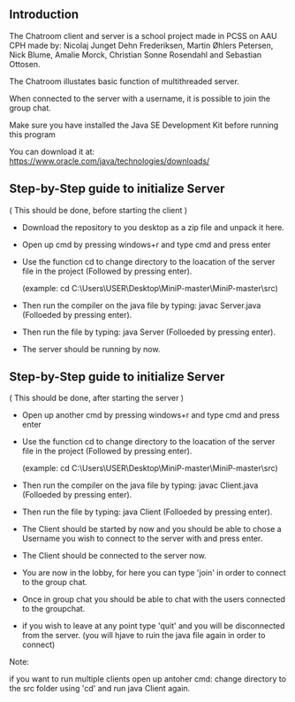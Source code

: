 Introduction
--
The Chatroom client and server is a school project made in PCSS on AAU CPH made by: Nicolaj Junget Dehn Frederiksen, Martin Øhlers Petersen, Nick Blume, Amalie Morck, Christian Sonne Rosendahl and Sebastian Ottosen.

The Chatroom illustates basic function of multithreaded server.

When connected to the server with a username, it is possible to join the group chat.

Make sure you have installed the Java SE Development Kit before running this program

You can download it at: https://www.oracle.com/java/technologies/downloads/

Step-by-Step guide to initialize Server
--

(
This should be done, before starting the client
)

*
    Download the repository to you desktop as a zip file and unpack it here.
*
    Open up cmd by pressing windows+r and type cmd and press enter
*
    Use the function cd to change directory to the loacation of the server file in the project (Followed by pressing enter).
    
    (example: cd C:\Users\USER\Desktop\MiniP-master\MiniP-master\src)
*
    Then run the compiler on the java file by typing: javac Server.java (Folloeded by pressing enter).
*
    Then run the file by typing: java Server (Folloeded by pressing enter).
*
    The server should be running by now.
    
Step-by-Step guide to initialize Server
--

(
This should be done, after starting the server
)

*
    Open up another cmd by pressing windows+r and type cmd and press enter
*
    Use the function cd to change directory to the loacation of the server file in the project (Followed by pressing enter).
    
    (example: cd C:\Users\USER\Desktop\MiniP-master\MiniP-master\src)
*
    Then run the compiler on the java file by typing: javac Client.java (Folloeded by pressing enter).
*
    Then run the file by typing: java Client (Folloeded by pressing enter).
*
    The Client should be started by now and you should be able to chose a Username you wish to connect to the server with and press enter.
*
    The Client should be connected to the server now.
*
    You are now in the lobby, for here you can type 'join' in order to connect to the group chat.
*
    Once in group chat you should be able to chat with the users connected to the groupchat.
*
    if you wish to leave at any point type 'quit' and you will be disconnected from the server. (you will hjave to ruin the java file again in order to connect)

Note:

if you want to run multiple clients open up antoher cmd: change directory to the src folder using 'cd' and run java Client again.

